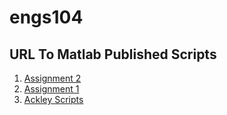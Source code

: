 # engs104
## URL To Matlab Published Scripts
1. [Assignment 2](http://htmlpreview.github.io/?https://github.com/justiceamoh/engs104/blob/master/matlab/html/hmw2.html)
2. [Assignment 1](http://htmlpreview.github.io/?https://github.com/justiceamoh/engs104/blob/master/matlab/html/hmw1.html)
2. [Ackley Scripts](http://htmlpreview.github.io/?https://github.com/justiceamoh/engs104/blob/master/matlab/html/test_ack.html)
